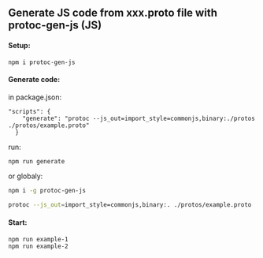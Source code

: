 ## Generate JS code from xxx.proto file with protoc-gen-js (JS)

#### Setup:

```
npm i protoc-gen-js
```

#### Generate code:

in package.json:

```
"scripts": {
    "generate": "protoc --js_out=import_style=commonjs,binary:./protos ./protos/example.proto"
  }
```

run:

```
npm run generate
```

or globaly:

```bash
npm i -g protoc-gen-js

protoc --js_out=import_style=commonjs,binary:. ./protos/example.proto
```

#### Start:

```
npm run example-1
npm run example-2
```
